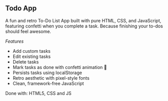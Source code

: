 ## Todo App  ## 
A fun and retro To-Do List App built with pure HTML, CSS, and JavaScript, featuring confetti when you complete a task. Because finishing your to-dos should feel awesome.

_Features_
* Add custom tasks
* Edit existing tasks
* Delete tasks
* Mark tasks as done with confetti animation 🎉
* Persists tasks using localStorage
* Retro aesthetic with pixel-style fonts
* Clean, framework-free JavaScript


Done with: HTML5, CSS and JS